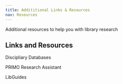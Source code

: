 ```yaml
---
title: Addititional Links & Resources
nav: Resources
---
```


Additional resources to help you with library research

## Links and Resources 
Discipliary Databases

PRIMO Research Assistant

LibGuides